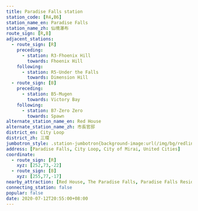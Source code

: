 ```yaml
---
title: Paradise Falls station
station_code: [R4,B6]
station_name_en: Paradise Falls
station_name_zh: 仙境瀑布
route_sign: [R,B]
adjacent_stations:
  - route_sign: [R]
    preceding:
      - station: R3-Fhoenix Hill
        towards: Fhoenix Hill
    following:
      - station: R5-Under the Falls
        towards: Dimension Hill
  - route_sign: [B]
    preceding:
      - station: B5-Mugen
        towards: Victory Bay
    following:
      - station: B7-Zero Zero
        towards: Spawn
alternate_station_name_en: Red House
alternate_station_name_zh: 市長官邸
district_en: City Loop
district_zh: 三環
jumbotron_style: .station-jumbotron{background-image:url(/img/bg/redline.png),url(/img/bg/blueline.png);background-repeat:no-repeat;background-size:100% 10px;background-position:0 115px,0 145px}
address: [Paradise Falls, City Loop, City of Mirai, United Cities]
coordinate:
  - route_sign: [R]
    xyz: [252,73,-22]
  - route_sign: [B]
    xyz: [255,77,-17]
nearby_attraction: [Red House, The Paradise Falls, Paradise Falls Residences, Up House, Central Market, Uptown Stable]
connecting_station: false
popular: false
date: 2020-07-12T20:55:00+08:00
---
```


